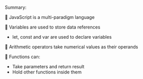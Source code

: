 Summary:

 JavaScript is a multi-paradigm language

 Variables are used to store data references
  - let, const and var are used to declare variables

 Arithmetic operators take numerical values as their operands

 Functions can:
  - Take parameters and return result
  -  Hold other functions inside them



